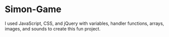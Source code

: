 # Simon-Game
 
I used JavaScript, CSS, and jQuery with variables, handler functions, arrays, images, and sounds to create this fun project.
